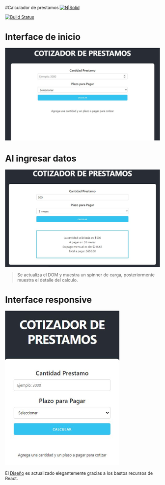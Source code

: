 #Calculador de prestamos
[![N|Solid](https://mteheran.files.wordpress.com/2017/06/logo-578x270.png?w=578)]()

[![Build Status](https://travis-ci.org/joemccann/dillinger.svg?branch=master)](https://travis-ci.org/joemccann/dillinger)


# Interface de inicio

![](https://raw.githubusercontent.com/CarlosJCdev/CalculoPrestamos-React/master/src/images/Captura.JPG)

# Al ingresar datos

![](https://raw.githubusercontent.com/CarlosJCdev/CalculoPrestamos-React/master/src/images/Captura1.JPG)

> Se actualiza el DOM y muestra un spinner de carga, posteriormente muestra  el detalle del calculo.

# Interface responsive

![](https://raw.githubusercontent.com/CarlosJCdev/CalculoPrestamos-React/master/src/images/Captura2.JPG)

El <abbr title="Hyper Text Markup Language">Diseño</abbr> es actualizado elegantemente gracias a los bastos recursos de React. <abbr title="World Wide Web Consortium"></abbr>
